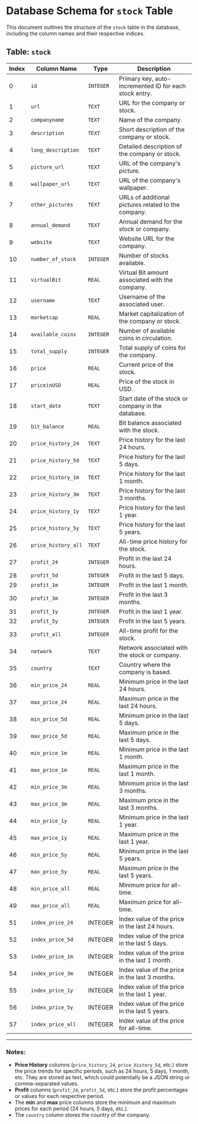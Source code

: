 # Database Schema for `stock` Table

This document outlines the structure of the `stock` table in the database, including the column names and their respective indices.

## Table: `stock`

| Index | Column Name        | Type            | Description                                                              |
|-------|--------------------|-----------------|--------------------------------------------------------------------------|
| 0     | `id`               | `INTEGER`       | Primary key, auto-incremented ID for each stock entry.                   |
| 1     | `url`              | `TEXT`          | URL for the company or stock.                                            |
| 2     | `companyname`      | `TEXT`          | Name of the company.                                                     |
| 3     | `description`      | `TEXT`          | Short description of the company or stock.                               |
| 4     | `long_description` | `TEXT`          | Detailed description of the company or stock.                            |
| 5     | `picture_url`      | `TEXT`          | URL of the company's picture.                                            |
| 6     | `wallpaper_url`    | `TEXT`          | URL of the company's wallpaper.                                          |
| 7     | `other_pictures`   | `TEXT`          | URLs of additional pictures related to the company.                      |
| 8     | `annual_demand`    | `TEXT`          | Annual demand for the stock or company.                                  |
| 9     | `website`          | `TEXT`          | Website URL for the company.                                             |
| 10    | `number_of_stock`  | `INTEGER`       | Number of stocks available.                                              |
| 11    | `virtualBit`       | `REAL`          | Virtual Bit amount associated with the company.                          |
| 12    | `username`         | `TEXT`          | Username of the associated user.                                         |
| 13    | `marketcap`        | `REAL`          | Market capitalization of the company or stock.                           |
| 14    | `available_coins`  | `INTEGER`       | Number of available coins in circulation.                                |
| 15    | `total_supply`     | `INTEGER`       | Total supply of coins for the company.                                   |
| 16    | `price`            | `REAL`          | Current price of the stock.                                              |
| 17    | `priceinUSD`       | `REAL`          | Price of the stock in USD.                                               |
| 18    | `start_date`       | `TEXT`          | Start date of the stock or company in the database.                      |
| 19    | `bit_balance`      | `REAL`          | Bit balance associated with the stock.                                   |
| 20    | `price_history_24` | `TEXT`          | Price history for the last 24 hours.                                     |
| 21    | `price_history_5d` | `TEXT`          | Price history for the last 5 days.                                       |
| 22    | `price_history_1m` | `TEXT`          | Price history for the last 1 month.                                      |
| 23    | `price_history_3m` | `TEXT`          | Price history for the last 3 months.                                     |
| 24    | `price_history_1y` | `TEXT`          | Price history for the last 1 year.                                       |
| 25    | `price_history_5y` | `TEXT`          | Price history for the last 5 years.                                      |
| 26    | `price_history_all`| `TEXT`          | All-time price history for the stock.                                    |
| 27    | `profit_24`        | `INTEGER`       | Profit in the last 24 hours.                                             |
| 28    | `profit_5d`        | `INTEGER`       | Profit in the last 5 days.                                               |
| 29    | `profit_1m`        | `INTEGER`       | Profit in the last 1 month.                                              |
| 30    | `profit_3m`        | `INTEGER`       | Profit in the last 3 months.                                             |
| 31    | `profit_1y`        | `INTEGER`       | Profit in the last 1 year.                                               |
| 32    | `profit_5y`        | `INTEGER`       | Profit in the last 5 years.                                              |
| 33    | `profit_all`       | `INTEGER`       | All-time profit for the stock.                                           |
| 34    | `network`          | `TEXT`          | Network associated with the stock or company.                            |
| 35    | `country`          | `TEXT`          | Country where the company is based.                                      |
| 36    | `min_price_24`     | `REAL`          | Minimum price in the last 24 hours.                                      |
| 37    | `max_price_24`     | `REAL`          | Maximum price in the last 24 hours.                                      |
| 38    | `min_price_5d`     | `REAL`          | Minimum price in the last 5 days.                                        |
| 39    | `max_price_5d`     | `REAL`          | Maximum price in the last 5 days.                                        |
| 40    | `min_price_1m`     | `REAL`          | Minimum price in the last 1 month.                                       |
| 41    | `max_price_1m`     | `REAL`          | Maximum price in the last 1 month.                                       |
| 42    | `min_price_3m`     | `REAL`          | Minimum price in the last 3 months.                                      |
| 43    | `max_price_3m`     | `REAL`          | Maximum price in the last 3 months.                                      |
| 44    | `min_price_1y`     | `REAL`          | Minimum price in the last 1 year.                                        |
| 45    | `max_price_1y`     | `REAL`          | Maximum price in the last 1 year.                                        |
| 46    | `min_price_5y`     | `REAL`          | Minimum price in the last 5 years.                                       |
| 47    | `max_price_5y`     | `REAL`          | Maximum price in the last 5 years.                                       |
| 48    | `min_price_all`    | `REAL`          | Minimum price for all-time.                                              |
| 49    | `max_price_all`    | `REAL`          | Maximum price for all-time.                                              |
| 51    | `index_price_24`        | INTEGER     | Index value of the price in the last 24 hours.                           |
| 52    | `index_price_5d`        | INTEGER     | Index value of the price in the last 5 days.                             |
| 53    | `index_price_1m`        | INTEGER     | Index value of the price in the last 1 month.                            |
| 54    | `index_price_3m`        | INTEGER     | Index value of the price in the last 3 months.                           |
| 55    | `index_price_1y`        | INTEGER     | Index value of the price in the last 1 year.                             |
| 56    | `index_price_5y`        | INTEGER     | Index value of the price in the last 5 years.                            |
| 57    | `index_price_all`       | INTEGER     | Index value of the price for all-time.                                   |
---

### Notes:
- **Price History** columns (`price_history_24`, `price_history_5d`, etc.) store the price trends for specific periods, such as 24 hours, 5 days, 1 month, etc. They are stored as text, which could potentially be a JSON string or comma-separated values.
- **Profit** columns (`profit_24`, `profit_5d`, etc.) store the profit percentages or values for each respective period.
- The **min** and **max** price columns store the minimum and maximum prices for each period (24 hours, 5 days, etc.).
- The `country` column stores the country of the company.
